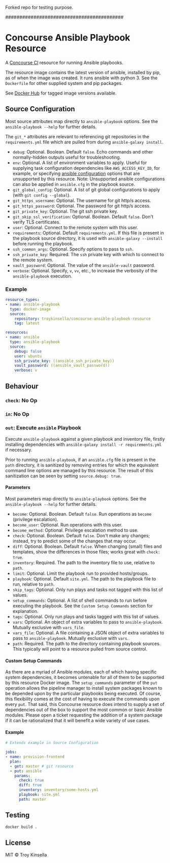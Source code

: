 


Forked repo for testing purpose.





##########################################


# Concourse Ansible Playbook Resource

A [Concourse CI](https://concourse-ci.org) resource for running Ansible playbooks.

The resource image contains the latest version of ansible, installed by pip, 
as of when the image was created. It runs ansible with python 3.
See the `Dockerfile` for other supplied system and pip packages.

See [Docker Hub](https://cloud.docker.com/repository/docker/troykinsella/concourse-ansible-playbook-resource)
for tagged image versions available.

## Source Configuration

Most source attributes map directly to `ansible-playbook` options. See the
`ansible-playbook --help` for further details.

The `git_*` attributes are relevant to referencing git repositories in the `requirements.yml` file
which are pulled from during `ansible-galaxy install`.

* `debug`: Optional. Boolean. Default `false`. Echo commands and other normally-hidden outputs useful for troubleshooting.
* `env`: Optional. A list of environment variables to apply.
  Useful for supplying task configuration dependencies like `AWS_ACCESS_KEY_ID`, for example, or specifying
  [ansible configuration](https://docs.ansible.com/ansible/latest/reference_appendices/config.html) options
  that are unsupported by this resource. Note: Unsupported ansible configurations can also be applied in `ansible.cfg` 
  in the playbook source.
* `git_global_config`: Optional. A list of git global configurations to apply (with `git config --global`).
* `git_https_username`:  Optional. The username for git http/s access.
* `git_https_password`: Optional. The password for git http/s access.
* `git_private_key`: Optional. The git ssh private key.
* `git_skip_ssl_verification`: Optional. Boolean. Default `false`. Don't verify TLS certificates.
* `user`: Optional. Connect to the remote system with this user.
* `requirements`: Optional. Default `requirements.yml`. If this file is present in the 
  playbook source directory, it is used with `ansible-galaxy --install` before running the playbook.
* `ssh_common_args`: Optional. Specify options to pass to `ssh`. 
* `ssh_private_key`: Required. The `ssh` private key with which to connect to the remote system.
* `vault_password`: Optional. The value of the `ansible-vault` password.
* `verbose`: Optional. Specify, `v`, `vv`, etc., to increase the verbosity of the
  `ansible-playbook` execution.

### Example

```yaml
resource_types:
- name: ansible-playbook
  type: docker-image
  source:
    repository: troykinsella/concourse-ansible-playbook-resource
    tag: latest

resources:
- name: ansible
  type: ansible-playbook
  source:
    debug: false
    user: ubuntu
    ssh_private_key: ((ansible_ssh_private_key))
    vault_password: ((ansible_vault_password))
    verbose: v
```

## Behaviour

### `check`: No Op

### `in`: No Op

### `out`: Execute `ansible` Playbook

Execute `ansible-playbook` against a given playbook and inventory file,
firstly installing dependencies with `ansible-galaxy install -r requirements.yml` if necessary.

Prior to running `ansible-playbook`, if an `ansible.cfg` file is present in the 
`path` directory, it is sanitized by removing entries for which the equivalent
command line options are managed by this resource. The result of this sanitization
can be seen by setting `source.debug: true`.

#### Parameters

Most parameters map directly to `ansible-playbook` options. See the
`ansible-playbook --help` for further details.

* `become`: Optional. Boolean. Default `false`. Run operations as `become` (privilege escalation).
* `become_user`: Optional. Run operations with this user.
* `become_method`: Optional. Privilege escalation method to use.
* `check`: Optional. Boolean. Default `false`. Don't make any changes; 
  instead, try to predict some of the changes that may occur.
* `diff`: Optional. Boolean. Default `false`. When changing (small) files and 
  templates, show the differences in those files; works great with `check: true`.
* `inventory`: Required. The path to the inventory file to use, relative
  to `path`.
* `limit`: Optional. Limit the playbook run to provided hosts/groups.
* `playbook`: Optional. Default `site.yml`. The path to the playbook file to run,
  relative to `path`.
* `skip_tags`: Optional. Only run plays and tasks not tagged with this list of values.
* `setup_commands`: Optional. A list of shell commands to run before executing the playbook.
  See the `Custom Setup Commands` section for explanation.
* `tags`: Optional. Only run plays and tasks tagged with this list of values.
* `vars`: Optional. An object of extra variables to pass to `ansible-playbook`.
  Mutually exclusive with `vars_file`.
* `vars_file`: Optional. A file containing a JSON object of extra variables
  to pass to `ansible-playbook`. Mutually exclusive with `vars`.
* `path`: Required. The path to the directory containing playbook sources. This typically
  will point to a resource pulled from source control.

#### Custom Setup Commands

As there are a myriad of Ansible modules, each of which having specific system dependencies,
it becomes untenable for all of them to be supported by this resource Docker image.
The `setup_commands` parameter of the `put` operation allows the pipeline manager to 
install system packages known to be depended upon by the particular playbooks being executed. 
Of course, this flexibility comes at the cost of having to execute the commands upon 
every `put`. That said, this Concourse resource does intend to supply a set of dependencies out 
of the box to support the most common or basic Ansible modules. Please open a ticket 
requesting the addition of a system package if it can be rationalized that it will benefit 
a wide variety of use cases.

#### Example

```yaml
# Extends example in Source Configuration

jobs:
- name: provision-frontend
  plan:
  - get: master # git resource
  - put: ansible
    params:
      check: true
      diff: true
      inventory: inventory/some-hosts.yml
      playbook: site.yml
      path: master
```

## Testing

```bash
docker build .
```

## License

MIT © Troy Kinsella
